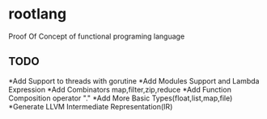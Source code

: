 # rootlang

Proof Of Concept of functional programing language 

## TODO

*Add Support to threads with gorutine
*Add Modules Support and Lambda Expression
*Add Combinators map,filter,zip,reduce
*Add Function Composition operator "."
*Add More Basic Types(float,list,map,file)
*Generate LLVM Intermediate Representation(IR)
